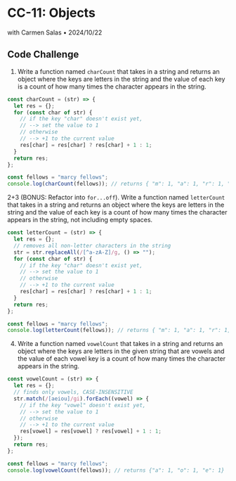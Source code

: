 # CC-11: Objects

with Carmen Salas • 2024/10/22

## Code Challenge

1. Write a function named `charCount` that takes in a string and returns an object where the keys are letters in the string and the value of each key is a count of how many times the character appears in the string.

```js
const charCount = (str) => {
  let res = {};
  for (const char of str) {
    // if the key "char" doesn't exist yet,
    // --> set the value to 1
    // otherwise
    // --> +1 to the current value
    res[char] = res[char] ? res[char] + 1 : 1;
  }
  return res;
};

const fellows = "marcy fellows";
console.log(charCount(fellows)); // returns { "m": 1, "a": 1, "r": 1, "c": 1, "y": 1, " ": 1, "f": 1, "e": 1, "l": 2, "o": 1, "w": 1, "s": 1 }
```

2+3 (BONUS: Refactor into `for...off`). Write a function named `letterCount` that takes in a string and returns an object where the keys are letters in the string and the value of each key is a count of how many times the character appears in the string, not including empty spaces.

```js
const letterCount = (str) => {
  let res = {};
  // removes all non-letter characters in the string
  str = str.replaceAll(/[^a-zA-Z]/g, () => "");
  for (const char of str) {
    // if the key "char" doesn't exist yet,
    // --> set the value to 1
    // otherwise
    // --> +1 to the current value
    res[char] = res[char] ? res[char] + 1 : 1;
  }
  return res;
};

const fellows = "marcy fellows";
console.log(letterCount(fellows)); // returns { "m": 1, "a": 1, "r": 1, "c": 1, "y": 1, " ": 1, "f": 1, "e": 1, "l": 2, "o": 1, "w": 1, "s": 1 }
```

4. Write a function named `vowelCount` that takes in a string and returns an object where the keys are letters in the given string that are vowels and the value of each vowel key is a count of how many times the character appears in the string.

```js
const vowelCount = (str) => {
  let res = {};
  // finds only vowels, CASE-INSENSITIVE
  str.match(/[aeiou]/gi).forEach((vowel) => {
    // if the key "vowel" doesn't exist yet,
    // --> set the value to 1
    // otherwise
    // --> +1 to the current value
    res[vowel] = res[vowel] ? res[vowel] + 1 : 1;
  });
  return res;
};

const fellows = "marcy fellows";
console.log(vowelCount(fellows)); // returns {"a": 1, "o": 1, "e": 1}
```
